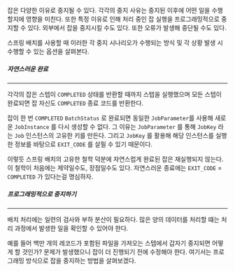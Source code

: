 잡은 다양한 이유로 중지될 수 있다. 각각의 중지 사유는 중지된 이후에 어떤 일을 수행할지에 영향을 미친다. 
또한 특정 이유로 인해 처리 중인 잡 실행을 프로그래밍적으로 중지할 수 있다.
외부에서 잡을 중지시킬 수도 있다.
또한 오류가 발생해 중단될 수도 있다.

스프링 배치를 사용할 때 이러한 각 중지 시나리오가 수행되는 방식 및 각 상황 발생 시 수행할 수 있는 옵션을 살펴본다.


##### 자연스러운 완료
---
각각의 잡은 스텝이 `COMPLETED` 상태를 반환할 때까지 스텝을 실행했으며 모든 스텝이 완료되면 잡 자신도 `COMPLETED` 종료 코드를 반환한다.

잡이 한 번 `COMPLETED` `BatchStatus` 로 완료되면 동일한 `JobParameter`를 사용해 새로운  `JobInstance` 를 다시 생성할 수 없다.  그 이유는 `JobParameter` 를 통해 `JobKey` 라는 `Job` 인스턴스의 고유한 키를 만든다. 그리고 `JobKey` 를 활용해 해당 인스턴스를 실행한 정보를 바탕으로 `EXIT_CODE` 를 살필 수 있기 때문이다.

이렇듯 스프링 배치의 고유한 철학 덕분에 자연스럽게 완료된 잡은 재실행되지 않는다. 이 철학이 처음에는 제약일수도, 장점일수도 있다. 자연스러운 종료에는 `EXIT_CODE` = `COMPLETED` 가 있다는걸 명심하자.



##### 프로그래밍적으로 중지하기
---
배치 처리에는 일련의 검사와 부하 분산이 필요하다. 많은 양의 데이터를 처리할 떄는 처리 과정에서 발생한 일을 확인할 수 있어야 한다.

예를 들어 백만 개의 레코드가 포함된 파일을 가져오는 스텝에서 갑자기 중지되면 어떻게 할 것인가? 문제가 발생했으니 잡이 더 진행되기 전에 수정해야 한다. 여기서는 프로그래밍 방식으로 잡을 중지하는 방법을 살펴보겠다.

